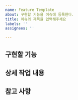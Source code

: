 ```yaml
---
name: Feature Template
about: 구현할 기능을 이슈에 등록한다.
title: 이슈의 제목을 입력해주세요
labels: ''
assignees: ''

---
```


## 구현할 기능

## 상세 작업 내용

## 참고 사항

